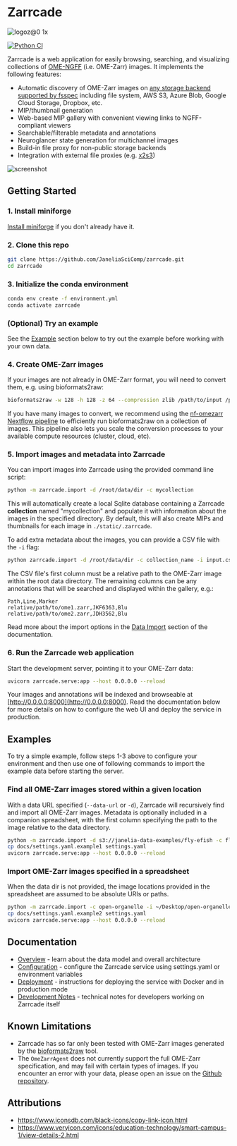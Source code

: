 # Zarrcade 

![logoz@0 1x](https://github.com/user-attachments/assets/21e45ddf-f53b-4391-9014-e1cad0243e7e)

[![Python CI](https://github.com/JaneliaSciComp/zarrcade/actions/workflows/python-ci.yml/badge.svg)](https://github.com/JaneliaSciComp/zarrcade/actions/workflows/python-ci.yml)

Zarrcade is a web application for easily browsing, searching, and visualizing collections of [OME-NGFF](https://github.com/ome/ngff) (i.e. OME-Zarr) images. It implements the following features:

* Automatic discovery of OME-Zarr images on [any storage backend supported by fsspec](https://filesystem-spec.readthedocs.io/en/latest/api.html#other-known-implementations) including file system, AWS S3, Azure Blob, Google Cloud Storage, Dropbox, etc.
* MIP/thumbnail generation
* Web-based MIP gallery with convenient viewing links to NGFF-compliant viewers
* Searchable/filterable metadata and annotations
* Neuroglancer state generation for multichannel images
* Build-in file proxy for non-public storage backends
* Integration with external file proxies (e.g. [x2s3](https://github.com/JaneliaSciComp/x2s3))
 
![screenshot](https://github.com/user-attachments/assets/15ff03b4-2c90-4307-9771-fb6041676588)


## Getting Started

### 1. Install miniforge

[Install miniforge]([https://docs.conda.io/en/latest/miniforge.html](https://github.com/conda-forge/miniforge)) if you don't already have it.


### 2. Clone this repo

```bash
git clone https://github.com/JaneliaSciComp/zarrcade.git
cd zarrcade
```

### 3. Initialize the conda environment

```bash
conda env create -f environment.yml
conda activate zarrcade
```


### (Optional) Try an example

See the [Example](#example) section below to try out the example before working with your own data.


### 4. Create OME-Zarr images

If your images are not already in OME-Zarr format, you will need to convert them, e.g. using bioformats2raw:

```bash
bioformats2raw -w 128 -h 128 -z 64 --compression zlib /path/to/input /path/to/zarr
```

If you have many images to convert, we recommend using the [nf-omezarr Nextflow pipeline](https://github.com/JaneliaSciComp/nf-omezarr) to efficiently run bioformats2raw on a collection of images. This pipeline also lets you scale the conversion processes to your available compute resources (cluster, cloud, etc).


### 5. Import images and metadata into Zarrcade

You can import images into Zarrcade using the provided command line script:

```bash
python -m zarrcade.import -d /root/data/dir -c mycollection
```

This will automatically create a local Sqlite database containing a Zarrcade **collection** named "mycollection" and populate it with information about the images in the specified directory. By default, this will also create MIPs and thumbnails for each image in `./static/.zarrcade`. 

To add extra metadata about the images, you can provide a CSV file with the `-i` flag:

```bash
python zarrcade.import -d /root/data/dir -c collection_name -i input.csv
```

The CSV file's first column must be a relative path to the OME-Zarr image within the root data directory. The remaining columns can be any annotations that will be searched and displayed within the gallery, e.g.:

```csv
Path,Line,Marker
relative/path/to/ome1.zarr,JKF6363,Blu
relative/path/to/ome2.zarr,JDH3562,Blu
```

Read more about the import options in the [Data Import](./docs/DataImport.md) section of the documentation.


### 6. Run the Zarrcade web application

Start the development server, pointing it to your OME-Zarr data:

```bash
uvicorn zarrcade.serve:app --host 0.0.0.0 --reload
```

Your images and annotations will be indexed and browseable at [http://0.0.0.0:8000](http://0.0.0.0:8000). Read the documentation below for more details on how to configure the web UI and deploy the service in production.


## Examples

To try a simple example, follow steps 1-3 above to configure your environment and then use one of following commands to import the example data before starting the server.

### Find all OME-Zarr images stored within a given location

With a data URL specified (`--data-url` or `-d`), Zarrcade will recursively find and import all OME-Zarr images. Metadata is optionally included in a companion spreadsheet, with the first column specifying the path to the image relative to the data directory.

```bash
python -m zarrcade.import -d s3://janelia-data-examples/fly-efish -c flyefish -i docs/flyefish-example.csv
cp docs/settings.yaml.example1 settings.yaml
uvicorn zarrcade.serve:app --host 0.0.0.0 --reload
```

### Import OME-Zarr images specified in a spreadsheet

When the data dir is not provided, the image locations provided in the spreadsheet are assumed to be absolute URIs or paths. 

```bash
python -m zarrcade.import -c open-organelle -i ~/Desktop/open-organelle-zarr.txt
cp docs/settings.yaml.example2 settings.yaml
uvicorn zarrcade.serve:app --host 0.0.0.0 --reload
```

## Documentation

* [Overview](./docs/Overview.md) - learn about the data model and overall architecture
* [Configuration](./docs/Configuration.md) - configure the Zarrcade service using settings.yaml or environment variables
* [Deployment](./docs/Deployment.md) - instructions for deploying the service with Docker and in production mode
* [Development Notes](./docs/Development.md) - technical notes for developers working on Zarrcade itself


## Known Limitations

* Zarrcade has so far only been tested with OME-Zarr images generated by the [bioformats2raw](https://github.com/ome/bioformats2raw) tool.
* The `OmeZarrAgent` does not currently support the full OME-Zarr specification, and may fail with certain types of images. If you encounter an error with your data, please open an issue on the [Github repository](https://github.com/JaneliaSciComp/zarrcade/issues).


## Attributions

* <https://www.iconsdb.com/black-icons/copy-link-icon.html>
* <https://www.veryicon.com/icons/education-technology/smart-campus-1/view-details-2.html>
